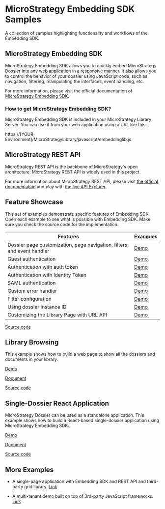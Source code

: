 # MicroStrategy Embedding SDK Samples

A collection of samples highlighting functionality and workflows of the Embedding SDK. 

## MicroStrategy Embedding SDK

MicroStrategy Embedding SDK allows you to quickly embed MicroStrategy Dossier into any web application in a responsive manner. It also allows you to control the behavior of your dossier using JavaScript code, such as navigation, filtering, manipulating the interfaces, event handling, etc. 


For more information, please visit the official documentation of [MicroStrategy Embedding SDK](https://lw.microstrategy.com/msdz/MSDL/GARelease_Current/docs/projects/EmbeddingSDK/Content/topics/Intro_to_the_Embedding_SDK.htm). 

### How to get MicroStrategy Embedding SDK?

MicroStrategy Embedding SDK is included in your MicroStrategy Library Server.  You can use it from your web application using a URL like this:


 https://[YOUR Environment]/MicroStrategyLibrary/javascript/embeddinglib.js

## MicroStrategy REST API

MicroStrategy REST API is the backbone of MicroStrategy's open architecture. MicroStrategy REST API is widely used in this project. 

For more information about MicroStrategy REST API, please visit [the official documentation](https://lw.microstrategy.com/msdz/MSDL/GARelease_Current/docs/projects/RESTSDK/Content/topics/REST_API/REST_API.htm) and play with [the live API Explorer](https://demo.microstrategy.com/MicroStrategyLibrary/api-docs/index.html). 




## Feature Showcase

This set of examples demonstrate specific features of Embedding SDK. Open each example to see what is possible with Embedding SDK. Make sure you check the source code for the implementation.

| Features | Examples |
| -----------| --------|
| Dossier page customization,  page navigation, filters, and event handler | [Demo](./feature_showcase/0_Features.html)
| Guest authentication | [Demo](./feature_showcase/1_No_Authentication.html)|
| Authentication with auth token | [Demo](./feature_showcase/2_Use_Auth_Token.html)|
| Authentication with Identity Token | [Demo](./feature_showcase/3_Use_IdentityToken.html)|
| SAML authentication  | [Demo](./feature_showcase/4_Use_SAML.html)|
| Custom error handler | [Demo](./feature_showcase/5_ErrorHandling.html)|
| Filter configuration | [Demo](./feature_showcase/6_Filters.html)|
| Using dossier instance ID | [Demo](./feature_showcase/7_Use_Dossier_Instance.html)|
| Customizing the Library Page with URL API | [Demo](./feature_showcase/8_URL_To_LibraryPage.html)|


[Source code](https://github.com/MicroStrategy/embedding-sdk-samples/feature_showcase/)

## Library Browsing

This example shows how to build a web page to show all the dossiers and documents in your library.

[Demo](./library_browsing/login.html)

[Document](./library_browsing/)

[Source code](https://github.com/MicroStrategy/embedding-sdk-samples/library_browsing/)

## Single-Dossier React Application

MicroStrategy Dossier can be used as a standalone application.  This example shows how to build a React-based single-dossier application using MicroStrategy Embedding SDK.

[Demo](./page_navigation/site)

[Document](./page_navigation/)

[Source code](https://github.com/MicroStrategy/embedding-sdk-samples/page_navigation)


## More Examples

- A single-page application with Embedding SDK and REST API and third-party grid library. [Link](https://tutorial.microstrategy.com/Embedding/)

- A multi-tenant demo built on top of 3rd-party JavaScript frameworks. [Link](https://tutorial.microstrategy.com/EmbeddedAnalytics/index.html)